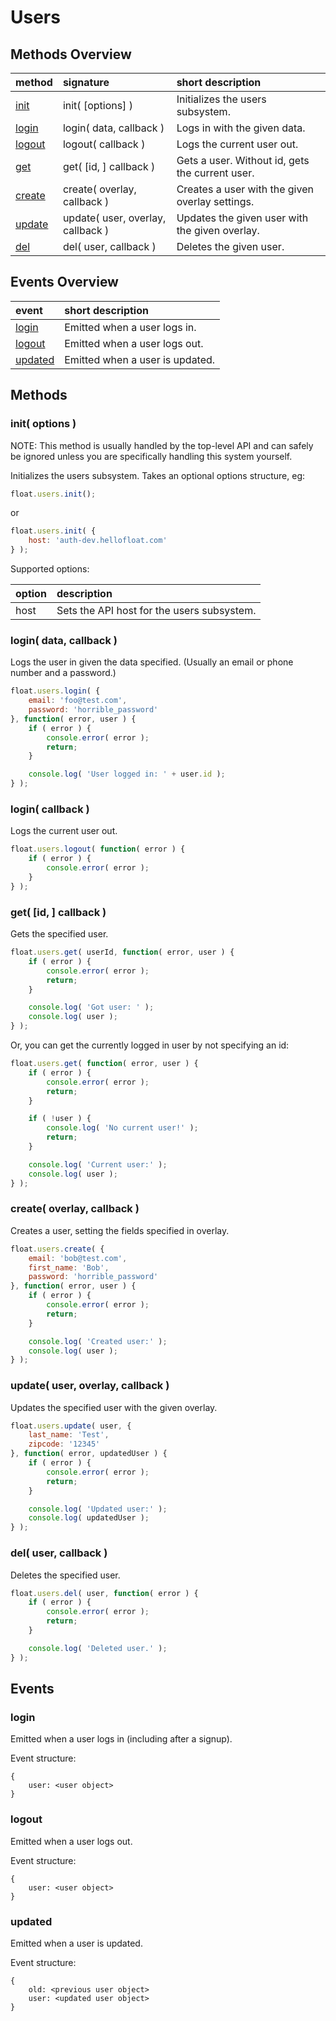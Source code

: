 # Users

## <a name="methods-overview"></a> Methods Overview

| method                    | signature                         | short description                               |
| :------------------------ | :-------------------------------- | :---------------------------------------------- |
| [init](#methods.init)     | init( [options] )                 | Initializes the users subsystem.                |
| [login](#methods.login)   | login( data, callback )           | Logs in with the given data.                    |
| [logout](#methods.logout) | logout( callback )                | Logs the current user out.                      |
| [get](#methods.get)       | get( [id, ] callback )            | Gets a user. Without id, gets the current user. |
| [create](#methods.create) | create( overlay, callback )       | Creates a user with the given overlay settings. |
| [update](#methods.update) | update( user, overlay, callback ) | Updates the given user with the given overlay.  |
| [del](#methods.del)       | del( user, callback )             | Deletes the given user.                         |

## <a name="events-overview"></a> Events Overview

| event                                | short description                                      |
| :----------------------------------- | :----------------------------------------------------- |
| [login](#events.logout)              | Emitted when a user logs in.                           |
| [logout](#events.logout)             | Emitted when a user logs out.                          |
| [updated](#events.updated)           | Emitted when a user is updated.                        |

## <a name="methods"></a> Methods

### <a name="methods.init"></a> init( options )

NOTE: This method is usually handled by the top-level API and can safely be ignored unless you are specifically
handling this system yourself.

Initializes the users subsystem. Takes an optional options structure, eg:

```javascript
float.users.init();
```

or

```javascript
float.users.init( {
    host: 'auth-dev.hellofloat.com'
} );
```

Supported options:

| option                   | description                                |
| :----------------------- | :----------------------------------------- |
| host                     | Sets the API host for the users subsystem. |

### <a name="methods.login"></a> login( data, callback )

Logs the user in given the data specified. (Usually an email or phone number and a password.)

```javascript
float.users.login( {
    email: 'foo@test.com',
    password: 'horrible_password'
}, function( error, user ) {
    if ( error ) {
        console.error( error );
        return;
    }

    console.log( 'User logged in: ' + user.id );
} );
```

### <a name="methods.logout"></a> login( callback )

Logs the current user out.

```javascript
float.users.logout( function( error ) {
    if ( error ) {
        console.error( error );
    }
} );
```

### <a name="methods.get"></a> get( [id, ] callback )

Gets the specified user.

```javascript
float.users.get( userId, function( error, user ) {
    if ( error ) {
        console.error( error );
        return;
    }

    console.log( 'Got user: ' );
    console.log( user );
} );
```

Or, you can get the currently logged in user by not specifying an id:

```javascript
float.users.get( function( error, user ) {
    if ( error ) {
        console.error( error );
        return;
    }

    if ( !user ) {
        console.log( 'No current user!' );
        return;
    }

    console.log( 'Current user:' );
    console.log( user );
} );
```

### <a name="methods.create"></a> create( overlay, callback )

Creates a user, setting the fields specified in overlay.

```javascript
float.users.create( {
    email: 'bob@test.com',
    first_name: 'Bob',
    password: 'horrible_password'
}, function( error, user ) {
    if ( error ) {
        console.error( error );
        return;
    }

    console.log( 'Created user:' );
    console.log( user );
} );
```

### <a name="methods.update"></a> update( user, overlay, callback )

Updates the specified user with the given overlay.

```javascript
float.users.update( user, {
    last_name: 'Test',
    zipcode: '12345'
}, function( error, updatedUser ) {
    if ( error ) {
        console.error( error );
        return;
    }

    console.log( 'Updated user:' );
    console.log( updatedUser );
} );
```

### <a name="methods.del"></a> del( user, callback )

Deletes the specified user.

```javascript
float.users.del( user, function( error ) {
    if ( error ) {
        console.error( error );
        return;
    }

    console.log( 'Deleted user.' );
} );
```


## <a name="events"></a> Events

### <a name="events.login"></a> login

Emitted when a user logs in (including after a signup).

Event structure:

```
{
    user: <user object>
}
```

### <a name="events.logout"></a> logout

Emitted when a user logs out.

Event structure:

```
{
    user: <user object>
}
```

### <a name="events.updated"></a> updated

Emitted when a user is updated.

Event structure:

```
{
    old: <previous user object>
    user: <updated user object>
}
```
